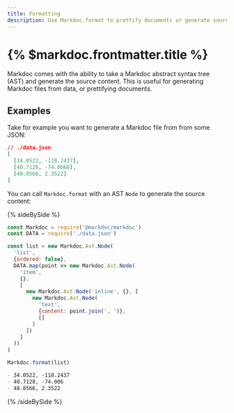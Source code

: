 ```yaml
---
title: Formatting
description: Use Markdoc.format to prettify documents or generate source content
---
```


# {% $markdoc.frontmatter.title %}

Markdoc comes with the ability to take a Markdoc abstract syntax tree (AST) and generate the source content. This is useful for generating Markdoc files from data, or prettifying documents.

## Examples

Take for example you want to generate a Markdoc file from from some JSON:

```json
// ./data.json
[
  [34.0522, -118.2437],
  [40.7128, -74.0060],
  [48.8566, 2.3522]
]
```

You can call `Markdoc.format` with an AST `Node` to generate the source content:

{% sideBySide %}

```js
const Markdoc = require('@markdoc/markdoc')
const DATA = require('./data.json')

const list = new Markdoc.Ast.Node(
  'list',
  {ordered: false},
  DATA.map(point => new Markdoc.Ast.Node(
    'item',
    {},
    [
      new Markdoc.Ast.Node('inline', {}, [
        new Markdoc.Ast.Node(
          'text', 
          {content: point.join(', ')}, 
          []
        )
      ])
    ]
  ))
)

Markdoc.format(list)
```

```md
- 34.0522, -118.2437
- 40.7128, -74.006
- 48.8566, 2.3522
```

{% /sideBySide %}


